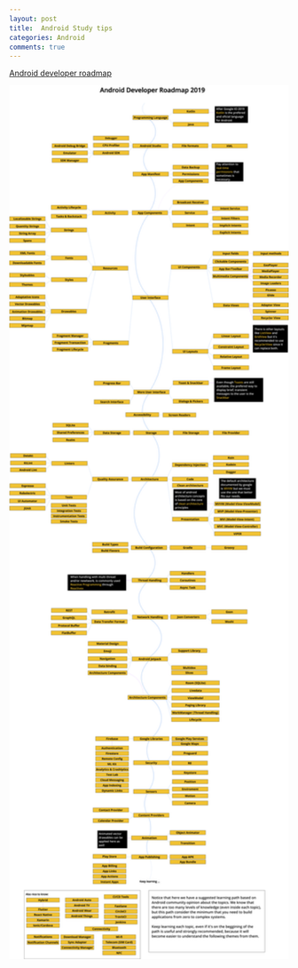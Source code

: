 ```yaml
---
layout: post
title:  Android Study tips
categories: Android
comments: true
---
```


[Android developer roadmap](https://github.com/mobile-roadmap/android-developer-roadmap) <br>

<img src="/images/android/android_roadmap2019.png" alt="android study tips" width="1200" title="capture img"><br>
